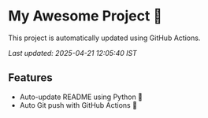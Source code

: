 # My Awesome Project 🚀

This project is automatically updated using GitHub Actions.

_Last updated: 2025-04-21 12:05:40 IST_

## Features
- Auto-update README using Python 🐍
- Auto Git push with GitHub Actions 🤖
